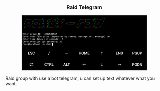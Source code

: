 <h3 align="center">Raid Telegram</h1>

<p align="center">
    <img width="400" src="screenshot/console/Console.png" alt="Console">
</p>


Raid group with use a bot telegram, u can set up text whatever what you want.
